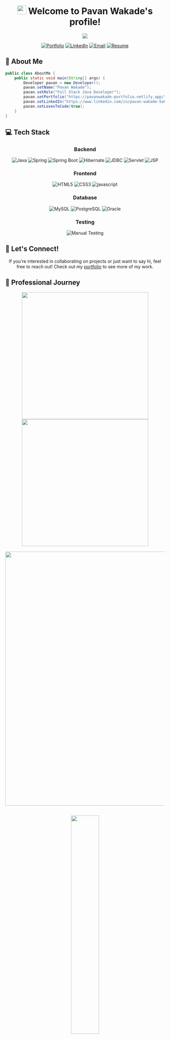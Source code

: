 <h1 align="center">
  <img src="https://media.giphy.com/media/hvRJCLFzcasrR4ia7z/giphy.gif" width="28">
  Welcome to Pavan Wakade's profile!
</h1>

<p align="center">
  <img src="https://readme-typing-svg.herokuapp.com/?lines=Full+Stack+Java+Developer;Always+learning+new+things&font=Fira%20Code&center=true&width=440&height=45&color=f75c7e&vCenter=true&size=22">
</p>

<div align="center">
  
  [![Portfolio](https://img.shields.io/badge/Portfolio-FF5722?style=for-the-badge&logo=todoist&logoColor=white)](https://pavanwakade.netlify.app/)
  [![LinkedIn](https://img.shields.io/badge/LinkedIn-0077B5?style=for-the-badge&logo=linkedin&logoColor=white)](https://www.linkedin.com/in/pavan-wakade-5a851b25b/)
  [![Email](https://img.shields.io/badge/Email-D14836?style=for-the-badge&logo=gmail&logoColor=white)](mailto:pavanwakade199@gmail.com)
  [![Resume](https://img.shields.io/badge/Resume-4285F4?style=for-the-badge&logo=google-drive&logoColor=white)](https://drive.google.com/drive/folders/1Kan1NIHjEDnytGzDGkvyebdrgBbUc3bT?usp=drive_link)
  
</div>

## 🚀 About Me

```java
public class AboutMe {
    public static void main(String[] args) {
        Developer pavan = new Developer();
        pavan.setName("Pavan Wakade");
        pavan.setRole("Full Stack Java Developer");
        pavan.setPortfolio("https://pavanwakade-portfolio.netlify.app/");
        pavan.setLinkedIn("https://www.linkedin.com/in/pavan-wakade-5a851b25b/");
        pavan.setLovesToCode(true);
    }
}
```

## 💻 Tech Stack

<div align="center">
  
### Backend
![Java](https://img.shields.io/badge/Java-ED8B00?style=for-the-badge&logo=java&logoColor=white)
![Spring](https://img.shields.io/badge/Spring-6DB33F?style=for-the-badge&logo=spring&logoColor=white)
![Spring Boot](https://img.shields.io/badge/Spring_Boot-6DB33F?style=for-the-badge&logo=spring-boot&logoColor=white)
![Hibernate](https://img.shields.io/badge/Hibernate-59666C?style=for-the-badge&logo=hibernate&logoColor=white)
![JDBC](https://img.shields.io/badge/JDBC-007396?style=for-the-badge&logo=java&logoColor=white)
![Servlet](https://img.shields.io/badge/Servlet-FF5733?style=for-the-badge&logo=java&logoColor=white)
![JSP](https://img.shields.io/badge/JSP-007396?style=for-the-badge&logo=java&logoColor=white)

### Frontend
![HTML5](https://img.shields.io/badge/HTML5-E34F26?style=for-the-badge&logo=html5&logoColor=white)
![CSS3](https://img.shields.io/badge/CSS3-1572B6?style=for-the-badge&logo=css3&logoColor=white)
![javascript](https://img.shields.io/badge/javascript-F7DF1E?style=for-the-badge&logo=javascript&logoColor=black)


### Database
![MySQL](https://img.shields.io/badge/MySQL-4479A1?style=for-the-badge&logo=mysql&logoColor=white)
![PostgreSQL](https://img.shields.io/badge/PostgreSQL-316192?style=for-the-badge&logo=postgresql&logoColor=white)
![Oracle](https://img.shields.io/badge/Oracle-F80000?style=for-the-badge&logo=Oracle&logoColor=white)

### Testing
![Manual Testing](https://img.shields.io/badge/Manual_Testing-8A2BE2?style=for-the-badge&logo=testing-library&logoColor=white)

</div>


## 🤝 Let's Connect!

<div align="center">
  
  If you're interested in collaborating on projects or just want to say hi, feel free to reach out! Check out my [portfolio](https://pavanwakade-portfolio.netlify.app/) to see more of my work.
  
  
</div>


## 🌟 Professional Journey

<div align="center">
  <img src="https://github-readme-stats.vercel.app/api?username=pavanwakade&show_icons=true&theme=github_dark&hide_border=true&bg_color=0d1117" width="400">
  <img src="https://github-readme-streak-stats.herokuapp.com/?user=pavanwakade&theme=github-dark-blue&hide_border=true&background=0d1117" width="400">
</div>

<br>
<div align="center">
  <img src="https://github-profile-summary-cards.vercel.app/api/cards/profile-details?username=pavanwakade&theme=github_dark" width="800">
</div>



<br>


<p align="center">
  <img src="https://github-readme-stats.vercel.app/api/top-langs/?username=pavanwakade&layout=compact&theme=neon&hide_border=true" width="42%" />
<!--   <img src="https://github-readme-stats.vercel.app/api?username=pavanwakade&show_icons=true&theme=synthwave&hide_border=true" width="50%" /> -->
</p>

<div align="center">
  ⭐️ Created with precision by <a href="https://github.com/pavanwakade">Pavan Wakade</a> 💻
</div>
